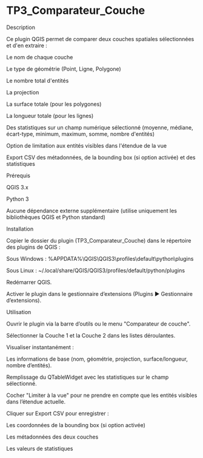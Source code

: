# TP3_Comparateur_Couche

Description

Ce plugin QGIS permet de comparer deux couches spatiales sélectionnées et d'en extraire :

Le nom de chaque couche

Le type de géométrie (Point, Ligne, Polygone)

Le nombre total d'entités

La projection

La surface totale (pour les polygones)

La longueur totale (pour les lignes)

Des statistiques sur un champ numérique sélectionné (moyenne, médiane, écart-type, minimum, maximum, somme, nombre d'entités)

Option de limitation aux entités visibles dans l'étendue de la vue

Export CSV des métadonnées, de la bounding box (si option activée) et des statistiques

Prérequis

QGIS 3.x

Python 3

Aucune dépendance externe supplémentaire (utilise uniquement les bibliothèques QGIS et Python standard)

Installation

Copier le dossier du plugin (TP3_Comparateur_Couche) dans le répertoire des plugins de QGIS :

Sous Windows : %APPDATA%\QGIS\QGIS3\profiles\default\python\plugins

Sous Linux : ~/.local/share/QGIS/QGIS3/profiles/default/python/plugins

Redémarrer QGIS.

Activer le plugin dans le gestionnaire d’extensions (Plugins ▶️ Gestionnaire d’extensions).

Utilisation

Ouvrir le plugin via la barre d’outils ou le menu "Comparateur de couche".

Sélectionner la Couche 1 et la Couche 2 dans les listes déroulantes.

Visualiser instantanément :

Les informations de base (nom, géométrie, projection, surface/longueur, nombre d’entités).

Remplissage du QTableWidget avec les statistiques sur le champ sélectionné.

Cocher "Limiter à la vue" pour ne prendre en compte que les entités visibles dans l’étendue actuelle.

Cliquer sur Export CSV pour enregistrer :

Les coordonnées de la bounding box (si option activée)

Les métadonnées des deux couches

Les valeurs de statistiques
